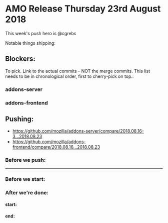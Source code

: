 
# AMO Release Thursday 23rd August 2018

This week's push hero is @cgrebs

Notable things shipping:

## Blockers:

To pick.  Link to the actual commits - NOT the merge commits.  This list needs
to be in chronological order, first to cherry-pick on top.:

### addons-server

### addons-frontend

## Pushing:

* https://github.com/mozilla/addons-server/compare/2018.08.16-3...2018.08.23
* https://github.com/mozilla/addons-frontend/compare/2018.08.16...2018.08.23

### Before we push:

-------------------------------------------------------------------------------

### Before we start:


### After we're done:

#### start:
#### end:
